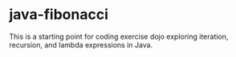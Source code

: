 # java-fibonacci

This is a starting point for coding exercise dojo exploring iteration, recursion, and lambda expressions in Java.
